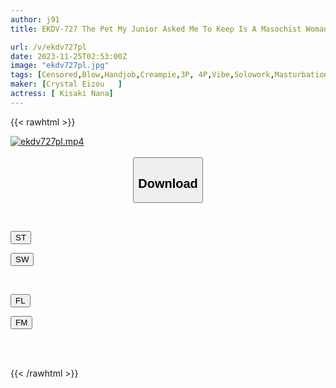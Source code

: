 ```yaml
---
author: j91
title: EKDV-727 The Pet My Junior Asked Me To Keep Is A Masochist Woman Who Likes Big Dicks... Living Together For Two Days And One Night With A Silent, Slender, Shaved Beautiful Girl With Cute Black Hair Twintails Nana Kisaki

url: /v/ekdv727pl
date: 2023-11-25T02:53:00Z
image: "ekdv727pl.jpg"
tags: [Censored,Blow,Handjob,Creampie,3P, 4P,Vibe,Solowork,Masturbation,Beautiful Girl,Cowgirl,Finger Fuck,Electric Massager,Squirting,Slender,Shaved,Deep Throating,Facesitting,Tits,Huge Cock,Submissive Woman,Back	 ]
maker: [Crystal Eizou   ]
actress: [ Kisaki Nana]
---
```



{{< rawhtml >}}

<div class="video" data-videoid="2WxbykPqbxcZD0L">
    <a href="javascript:;">
        <img src="/v/ekdv727pl/ekdv727pl.jpg" width="WIDTH" height="HEIGHT" alt="ekdv727pl.mp4" loading="lazy">
    </a>
</div>

<script type="text/javascript" src="https://j91.asia/asset/on-demand-st.js"></script>

<br>
  <link rel="stylesheet" href="https://j91.asia/asset/bs5.css">
  
  <center>
  <button class="btn btn-primary" type="button" data-bs-toggle="collapse" data-bs-target=".multi-collapse" aria-expanded="false" aria-controls="multiCollapseExample1 multiCollapseExample2"><h2>Download</h2></button></center>
</p>
<div class="row">
  <div class="col">
    <div class="collapse multi-collapse" id="multiCollapseExample1">
      <div class="card card-body">
	      	      <br>
<div class="buttons">  
<p><a href="https://streamtape.to/v/2WxbykPqbxcZD0L" target="_blank"><button class="btn-hover color-3"><i class="fa fa-download"></i> ST</button></a></p>
<p><a href="https://flaswish.com/d8q2k7ov1s36" target="_blank"><button class="btn-hover color-2"><i class="fa fa-download"></i> SW</button></a></p></div>
    </div>
  </div>
</div>
  <div class="col">
    <div class="collapse multi-collapse" id="multiCollapseExample2">
      <div class="card card-body">
	      <br>
<div class="buttons">
<p><a href="javascript:;" target="_blank"><button class="btn-hover color-9"><i class="fa fa-download"></i> FL</button></a></p>
<p><a href="javascript:;" target="_blank"><button class="btn-hover color-8"><i class="fa fa-download"></i> FM</button></a></p></div>
<br><br>
      </div>
    </div>
  </div>
</div>

{{< /rawhtml >}}
